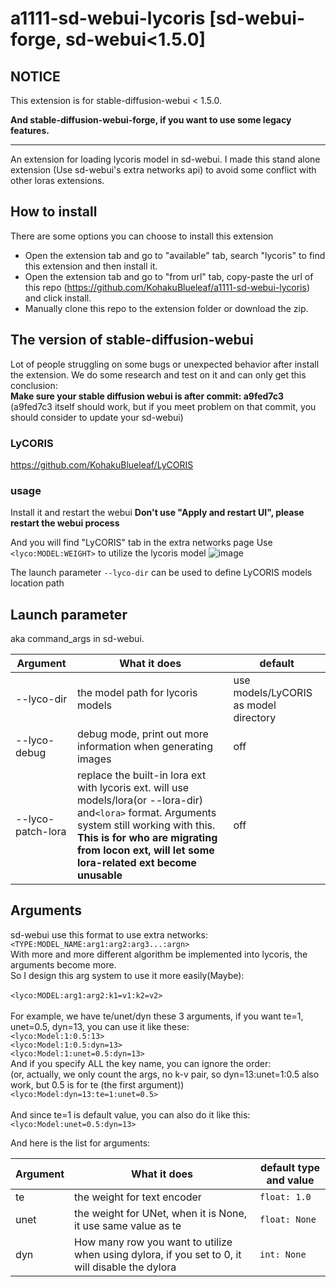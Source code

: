 # a1111-sd-webui-lycoris [sd-webui-forge, sd-webui<1.5.0]

## NOTICE

This extension is for stable-diffusion-webui < 1.5.0.

**And stable-diffusion-webui-forge, if you want to use some legacy features.**

---

An extension for loading lycoris model in sd-webui.
I made this stand alone extension (Use sd-webui's extra networks api) to avoid some conflict with other loras extensions.

## How to install

There are some options you can choose to install this extension

* Open the extension tab and go to "available" tab, search "lycoris" to find this extension and then install it.
* Open the extension tab and go to "from url" tab, copy-paste the url of this repo (https://github.com/KohakuBlueleaf/a1111-sd-webui-lycoris) and click install.
* Manually clone this repo to the extension folder or download the zip.

## The version of stable-diffusion-webui

Lot of people struggling on some bugs or unexpected behavior after install the extension. We do some research and test on it and can only get this conclusion:<br>
**Make sure your stable diffusion webui is after commit: a9fed7c3** <br>
(a9fed7c3 itself should work, but if you meet problem on that commit, you should consider to update your sd-webui)

### LyCORIS

https://github.com/KohakuBlueleaf/LyCORIS

### usage

Install it and restart the webui
**Don't use "Apply and restart UI", please restart the webui process**

And you will find "LyCORIS" tab in the extra networks page
Use `<lyco:MODEL:WEIGHT>` to utilize the lycoris model
![image](https://user-images.githubusercontent.com/59680068/230762416-be1d3712-65f2-4dd1-ac7a-f403c914dd9b.png)

The launch parameter `--lyco-dir` can be used to define LyCORIS models location path

## Launch parameter

aka command_args in sd-webui.

| Argument          | What it does                                                                                                                                                                                                                                               | default                               |
| ----------------- | ---------------------------------------------------------------------------------------------------------------------------------------------------------------------------------------------------------------------------------------------------------- | ------------------------------------- |
| --lyco-dir        | the model path for lycoris models                                                                                                                                                                                                                          | use models/LyCORIS as model directory |
| --lyco-debug      | debug mode, print out more information when generating images                                                                                                                                                                                              | off                                   |
| --lyco-patch-lora | replace the built-in lora ext with lycoris ext. will use models/lora(or --lora-dir) and`<lora>` format. Arguments system still working with this. **This is for who are migrating from locon ext, will let some lora-related ext become unusable** | off                                   |

## Arguments

sd-webui use this format to use extra networks: `<TYPE:MODEL_NAME:arg1:arg2:arg3...:argn>`<br>
With more and more different algorithm be implemented into lycoris, the arguments become more.<br>
So I design this arg system to use it more easily(Maybe):<br>
<br>
`<lyco:MODEL:arg1:arg2:k1=v1:k2=v2>`<br>
<br>
For example, we have te/unet/dyn these 3 arguments, if you want te=1, unet=0.5, dyn=13, you can use it like these:<br>
`<lyco:Model:1:0.5:13>`<br>
`<lyco:Model:1:0.5:dyn=13>`<br>
`<lyco:Model:1:unet=0.5:dyn=13>`<br>
And if you specify ALL the key name, you can ignore the order:<br>
(or, actually, we only count the args, no k-v pair, so dyn=13:unet=1:0.5 also work, but 0.5 is for te (the first argument))<br>
`<lyco:Model:dyn=13:te=1:unet=0.5>`<br>
<br>
And since te=1 is default value, you can also do it like this:<br>
`<lyco:Model:unet=0.5:dyn=13>`<br>

And here is the list for arguments:

| Argument | What it does                                                                                    | default type and value |
| -------- | ----------------------------------------------------------------------------------------------- | ---------------------- |
| te       | the weight for text encoder                                                                     | `float: 1.0`         |
| unet     | the weight for UNet, when it is None, it use same value as te                                   | `float: None`        |
| dyn      | How many row you want to utilize when using dylora, if you set to 0, it will disable the dylora | `int: None`          |
